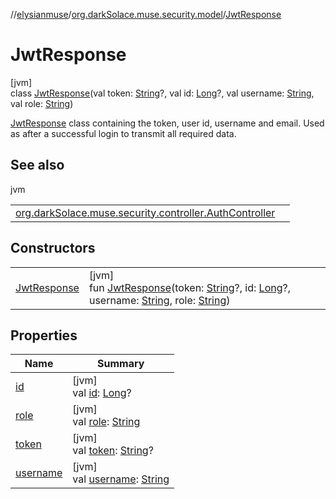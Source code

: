 //[elysianmuse](../../../index.md)/[org.darkSolace.muse.security.model](../index.md)/[JwtResponse](index.md)

# JwtResponse

[jvm]\
class [JwtResponse](index.md)(val token: [String](https://kotlinlang.org/api/latest/jvm/stdlib/kotlin/-string/index.html)?, val id: [Long](https://kotlinlang.org/api/latest/jvm/stdlib/kotlin/-long/index.html)?, val username: [String](https://kotlinlang.org/api/latest/jvm/stdlib/kotlin/-string/index.html), val role: [String](https://kotlinlang.org/api/latest/jvm/stdlib/kotlin/-string/index.html))

[JwtResponse](index.md) class containing the token, user id, username and email. Used as after a successful login to transmit all required data.

## See also

jvm

| | |
|---|---|
| [org.darkSolace.muse.security.controller.AuthController](../../org.darkSolace.muse.security.controller/-auth-controller/authenticate-user.md) |  |

## Constructors

| | |
|---|---|
| [JwtResponse](-jwt-response.md) | [jvm]<br>fun [JwtResponse](-jwt-response.md)(token: [String](https://kotlinlang.org/api/latest/jvm/stdlib/kotlin/-string/index.html)?, id: [Long](https://kotlinlang.org/api/latest/jvm/stdlib/kotlin/-long/index.html)?, username: [String](https://kotlinlang.org/api/latest/jvm/stdlib/kotlin/-string/index.html), role: [String](https://kotlinlang.org/api/latest/jvm/stdlib/kotlin/-string/index.html)) |

## Properties

| Name | Summary |
|---|---|
| [id](id.md) | [jvm]<br>val [id](id.md): [Long](https://kotlinlang.org/api/latest/jvm/stdlib/kotlin/-long/index.html)? |
| [role](role.md) | [jvm]<br>val [role](role.md): [String](https://kotlinlang.org/api/latest/jvm/stdlib/kotlin/-string/index.html) |
| [token](token.md) | [jvm]<br>val [token](token.md): [String](https://kotlinlang.org/api/latest/jvm/stdlib/kotlin/-string/index.html)? |
| [username](username.md) | [jvm]<br>val [username](username.md): [String](https://kotlinlang.org/api/latest/jvm/stdlib/kotlin/-string/index.html) |
